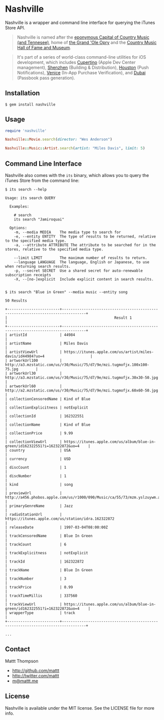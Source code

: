 # Nashville

Nashville is a wrapper and command line interface for querying the iTunes Store API.

> Nashville is named after the [eponymous Capital of Country Music (and Tennesee)](http://en.wikipedia.org/wiki/Nashville,_Tennessee), home of [the Grand 'Ole Opry](http://en.wikipedia.org/wiki/Grand_Ole_Opry) and the [Country Music Hall of Fame and Museum](http://en.wikipedia.org/wiki/Country_Music_Hall_of_Fame_and_Museum).

> It's part of a series of world-class command-line utilities for iOS development, which includes [Cupertino](https://github.com/mattt/cupertino) (Apple Dev Center management), [Shenzhen](https://github.com/mattt/shenzhen) (Building & Distribution), [Houston](https://github.com/mattt/houston) (Push Notifications), [Venice](https://github.com/mattt/venice) (In-App Purchase Verification), and [Dubai](https://github.com/mattt/dubai) (Passbook pass generation).

## Installation

    $ gem install nashville

## Usage

```ruby
require 'nashville'

Nashville::Movie.search(director: "Wes Anderson")

Nashville::Music::Artist.search(artist: "Miles Davis", limit: 5)
```

## Command Line Interface

Nashville also comes with the `its` binary, which allows you to query the iTunes Store from the command line:

    $ its search --help

    Usage: its search QUERY

      Examples:

        # search
        its search "Jamiroquai"

      Options:
        -m, --media MEDIA    The media type to search for
        -e, --entity ENTITY  The type of results to be returned, relative to the specified media type.
        -a, --attribute ATTRIBUTE The attribute to be searched for in the stores, relative to the specified media type.

        --limit LIMIT        The maximum number of results to return.
        --language LANGUAGE  The language, English or Japanese, to use when returning search results.
        -p, --secret SECRET  Use a shared secret for auto-renewable subscription receipts
        -X, --[no-]explicit  Include explicit content in search results.


    $ its search "Blue in Green" --media music --entity song

    50 Results

    +------------------------+---------------------------------------------------------------------------------+
    |                                                 Result 1                                                 |
    +------------------------+---------------------------------------------------------------------------------+
    | artistId               | 44984                                                                           |
    | artistName             | Miles Davis                                                                     |
    | artistViewUrl          | https://itunes.apple.com/us/artist/miles-davis/id44984?uo=4                     |
    | artworkUrl100          | http://a3.mzstatic.com/us/r30/Music/75/d7/9e/mzi.tugmofjx.100x100-75.jpg        |
    | artworkUrl30           | http://a3.mzstatic.com/us/r30/Music/75/d7/9e/mzi.tugmofjx.30x30-50.jpg          |
    | artworkUrl60           | http://a2.mzstatic.com/us/r30/Music/75/d7/9e/mzi.tugmofjx.60x60-50.jpg          |
    | collectionCensoredName | Kind of Blue                                                                    |
    | collectionExplicitness | notExplicit                                                                     |
    | collectionId           | 162322551                                                                       |
    | collectionName         | Kind of Blue                                                                    |
    | collectionPrice        | 9.99                                                                            |
    | collectionViewUrl      | https://itunes.apple.com/us/album/blue-in-green/id162322551?i=162322872&uo=4    |
    | country                | USA                                                                             |
    | currency               | USD                                                                             |
    | discCount              | 1                                                                               |
    | discNumber             | 1                                                                               |
    | kind                   | song                                                                            |
    | previewUrl             | http://a456.phobos.apple.com/us/r1000/090/Music/ca/55/73/mzm.yslzuywm.aac.p.m4a |
    | primaryGenreName       | Jazz                                                                            |
    | radioStationUrl        | https://itunes.apple.com/us/station/idra.162322872                              |
    | releaseDate            | 1997-03-04T08:00:00Z                                                            |
    | trackCensoredName      | Blue In Green                                                                   |
    | trackCount             | 6                                                                               |
    | trackExplicitness      | notExplicit                                                                     |
    | trackId                | 162322872                                                                       |
    | trackName              | Blue In Green                                                                   |
    | trackNumber            | 3                                                                               |
    | trackPrice             | 0.99                                                                            |
    | trackTimeMillis        | 337560                                                                          |
    | trackViewUrl           | https://itunes.apple.com/us/album/blue-in-green/id162322551?i=162322872&uo=4    |
    | wrapperType            | track                                                                           |
    +------------------------+---------------------------------------------------------------------------------+

    ...

## Contact

Mattt Thompson

- http://github.com/mattt
- http://twitter.com/mattt
- m@mattt.me

## License

Nashville is available under the MIT license. See the LICENSE file for more info.
